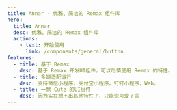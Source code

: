 ```yaml
---
title: Annar - 优雅、简洁的 Remax 组件库
hero:
  title: Annar
  desc: 优雅、简洁的 Remax 组件库
  actions:
    - text: 开始使用
      link: /components/general/button
features:
  - title: 基于 Remax
    desc: 基于 Remax 开发UI组件，可以尽情使用 Remax 的特性。
  - title: 多端适配运行
    desc: 支持微信小程序，支付宝小程序，钉钉小程序，Web。
  - title: 一款 Cute 的UI组件
    desc: 因为实在想不出其他特性了，只能说可爱了😊
---
```

